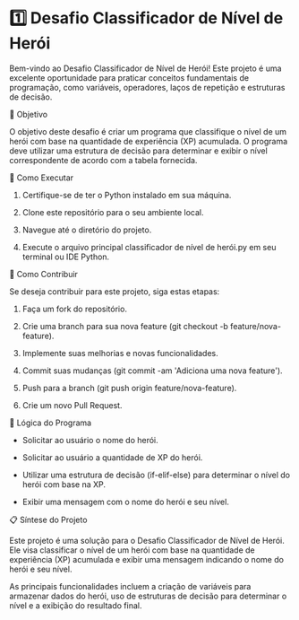 # 1️⃣ Desafio Classificador de Nível de Herói

Bem-vindo ao Desafio Classificador de Nível de Herói! Este projeto é uma excelente oportunidade para praticar conceitos fundamentais de programação, como variáveis, operadores, laços de repetição e estruturas de decisão.

🎯 Objetivo 

O objetivo deste desafio é criar um programa que classifique o nível de um herói com base na quantidade de experiência (XP) acumulada. O programa deve utilizar uma estrutura de decisão para determinar e exibir o nível correspondente de acordo com a tabela fornecida.

📝 Como Executar

1. Certifique-se de ter o Python instalado em sua máquina.

2. Clone este repositório para o seu ambiente local.

3. Navegue até o diretório do projeto.

4. Execute o arquivo principal classificador de nível de herói.py em seu terminal ou IDE Python.

🤝 Como Contribuir

Se deseja contribuir para este projeto, siga estas etapas:

1. Faça um fork do repositório.

2. Crie uma branch para sua nova feature (git checkout -b feature/nova-feature).

3. Implemente suas melhorias e novas funcionalidades.

4. Commit suas mudanças (git commit -am 'Adiciona uma nova feature').

5. Push para a branch (git push origin feature/nova-feature).

6. Crie um novo Pull Request.
   
🧠 Lógica do Programa

- Solicitar ao usuário o nome do herói.

- Solicitar ao usuário a quantidade de XP do herói.

- Utilizar uma estrutura de decisão (if-elif-else) para determinar o nível do herói com base na XP.

- Exibir uma mensagem com o nome do herói e seu nível.

📋 Síntese do Projeto

Este projeto é uma solução para o Desafio Classificador de Nível de Herói. Ele visa classificar o nível de um herói com base na quantidade de experiência (XP) acumulada e exibir uma mensagem indicando o nome do herói e seu nível.

As principais funcionalidades incluem a criação de variáveis para armazenar dados do herói, uso de estruturas de decisão para determinar o nível e a exibição do resultado final.
